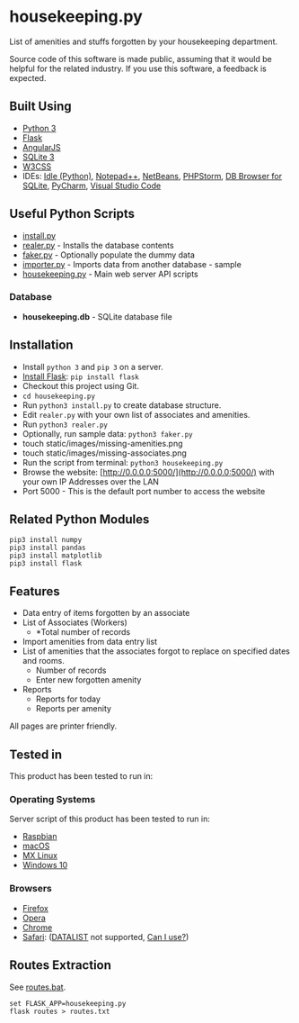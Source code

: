 # housekeeping.py

List of amenities and stuffs forgotten by your housekeeping department.

Source code of this software is made public, assuming that it would be helpful for the related industry.
If you use this software, a feedback is expected.

## Built Using

* [Python 3](https://www.python.org/downloads/)
* [Flask](https://palletsprojects.com/p/flask/)
* [AngularJS](https://angularjs.org/)
* [SQLite 3](https://www.sqlite.org/)
* [W3CSS](https://www.w3schools.com/w3css/)
* IDEs: [Idle (Python)](https://www.python.org/downloads/), [Notepad++](https://notepad-plus-plus.org), [NetBeans](https://netbeans.org), [PHPStorm](https://www.jetbrains.com/?from=anytizer), [DB Browser for SQLite](https://sqlitebrowser.org), [PyCharm](https://www.jetbrains.com/pycharm/), [Visual Studio Code](https://code.visualstudio.com/)

## Useful Python Scripts

* [install.py](install.py)
* [realer.py](realer.py) - Installs the database contents
* [faker.py](faker.py) - Optionally populate the dummy data
* [importer.py](importer.py) - Imports data from another database - sample
* [housekeeping.py](housekeeping.py) - Main web server API scripts

### Database

* **housekeeping.db** - SQLite database file

## Installation

* Install `python 3` and `pip 3` on a server.
* [Install Flask](https://flask.palletsprojects.com/en/1.1.x/installation/): `pip install flask`
* Checkout this project using Git.
* `cd housekeeping.py`
* Run `python3 install.py` to create database structure.
* Edit `realer.py` with your own list of associates and amenities.
* Run `python3 realer.py`
* Optionally, run sample data: `python3 faker.py`
* touch static/images/missing-amenities.png
* touch static/images/missing-associates.png
* Run the script from terminal: `python3 housekeeping.py`
* Browse the website: [http://0.0.0.0:5000/](http://0.0.0.0:5000/) with your own IP Addresses over the LAN
* Port 5000 - This is the default port number to access the website

## Related Python Modules
    pip3 install numpy
    pip3 install pandas
    pip3 install matplotlib
    pip3 install flask

## Features

* Data entry of  items forgotten by an associate
* List of Associates (Workers)
  * *Total number of records
* Import amenities from data entry list
* List of amenities that the associates forgot to replace on specified dates and rooms.
  * Number of records
  * Enter new forgotten amenity
* Reports
  * Reports for today
  * Reports per amenity

All pages are printer friendly.

## Tested in

This product has been tested to run in:

### Operating Systems

Server script of this product has been tested to run in:

* [Raspbian](https://www.raspberrypi.org)
* [macOS](https://en.wikipedia.org/wiki/MacOS)
* [MX Linux](https://mxlinux.org)
* [Windows 10](https://www.microsoft.com/en-ca/windows/get-windows-10)

### Browsers

* [Firefox](https://www.mozilla.org/en-CA/firefox/new/)
* [Opera](https://www.opera.com/download)
* [Chrome](https://www.google.com/chrome/)
* [Safari](https://support.apple.com/downloads/safari): ([DATALIST](https://developer.mozilla.org/en-US/docs/Web/HTML/Element/datalist) not supported, [Can I use?](https://caniuse.com/#feat=datalist))

## Routes Extraction

See [routes.bat](routes.bat).

    set FLASK_APP=housekeeping.py
    flask routes > routes.txt
